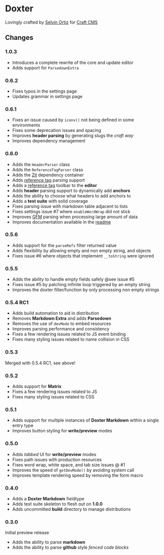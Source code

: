 # Doxter

Lovingly crafted by [Selvin Ortiz][developer] for [Craft CMS][craft]

## Changes

### 1.0.3
* Introduces a complete rewrite of the core and update editor
* Adds support for `ParsedownExtra`

### 0.6.2
* Fixes typos in the settings page
* Updates grammar in settings page

### 0.6.1
* Fixes an issue caused by `iconv()` not being defined in some environments
* Fixes some deprecation issues and spacing
* Improves **header parsing** by generating slugs the _craft way_
* Improves dependency management

### 0.6.0
* Adds the `HeaderParser` class
* Adds the `ReferenceTagParser` class
* Adds the [Zit][zit] dependency container
* Adds [reference tag][refTags] parsing support
* Adds a [reference tag][refTags] toolbar to the **editor**
* Adds **header** parsing support to dynamically add **anchors**
* Adds the ability to choose what headers to add anchors to
* Adds a **test suite** with solid coverage
* Fixes parsing issue with markdown table adjacent to lists
* Fixes settings issue #7 where `enableWordWrap` did not stick
* Improves [GFM][gfm] parsing when processing large amount of data
* Improves documentation available in the [readme][readme]

### 0.5.6
* Adds support for the `parseRefs` filter returned value
* Adds flexibility by allowing empty and non empty string, and objects
* Fixes issue #6 where objects that implement `__toString` were ignored

### 0.5.5
* Adds the ability to handle empty fields safely @see issue #5
* Fixes issue #5 by patching infinite loop triggered by an empty string
* Improves the doxter filter/function by only processing non empty strings

### 0.5.4 RC1
* Adds build automation to aid in distribution
* Removes **Markdown Extra** and adds **Parsedown**
* Removes the use of `devMode` to embed resources
* Improves parsing performance and consistency
* Fixes a few rendering issues related to JS event binding
* Fixes many styling issues related to name collision in CSS

### 0.5.3
Merged with 0.5.4 RC1, see above!

### 0.5.2
* Adds support for **Matrix**
* Fixes a few rendering issues related to JS
* Fixes many styling issues related to CSS

### 0.5.1
* Adds support for multiple instances of **Doxter Markdown** within a single entry type
* Improves button styling for **write/preview** modes

### 0.5.0
* Adds _tabbed_ UI for **write/preview** modes
* Fixes path issues with production resources
* Fixes word wrap, white space, and tab size issues  @ #1
* Improves the speed of `getDevMode()` by avoiding system call
* Improves template rendering speed by removing the form macro

### 0.4.0
* Adds a **Doxter Markdown** fieldtype
* Adds test suite skeleton to flesh out on **1.0.0**
* Adds uncommitted **build** directory to manage distributions

### 0.3.0
Initial preview release

* Adds the ability to parse **markdown**
* Adds the ability to parse **github** style _fenced code blocks_

[craft]:http://buildwithcraft.com "Craft CMS"
[developer]:http://twitter.com/selvinortiz "@selvinortiz"
[readme]:https://github.com/selvinortiz/craft.doxter/blob/master/README.md "The Readme"
[refTags]:http://buildwithcraft.com/docs/reference-tags "Reference Tags"
[gfm]: https://help.github.com/articles/github-flavored-markdown "Github Flavored Markdown"
[zit]:https://github.com/selvinortiz/zit "Zit"
